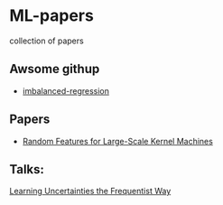 # ML-papers
collection of papers

## Awsome githup  

* [imbalanced-regression](https://github.com/YyzHarry/imbalanced-regression/blob/main/imdb-wiki-dir/datasets.py)

## Papers  

* [Random Features for Large-Scale Kernel Machines](https://people.eecs.berkeley.edu/~brecht/papers/07.rah.rec.nips.pdf)



## Talks:
[Learning Uncertainties the Frequentist Way](https://indico.cern.ch/event/1203477/attachments/2581375/4452400/jthaler_2023_01_25_PhyStat_Uncertainty.pdf)
